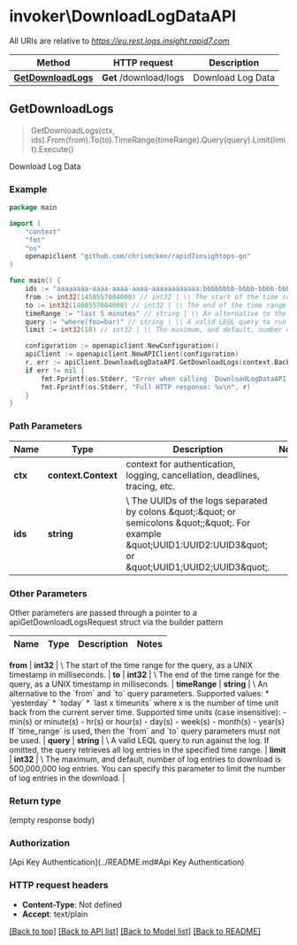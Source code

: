 # invoker\DownloadLogDataAPI

All URIs are relative to *https://eu.rest.logs.insight.rapid7.com*

Method | HTTP request | Description
------------- | ------------- | -------------
[**GetDownloadLogs**](DownloadLogDataAPI.md#GetDownloadLogs) | **Get** /download/logs | Download Log Data



## GetDownloadLogs

> GetDownloadLogs(ctx, ids).From(from).To(to).TimeRange(timeRange).Query(query).Limit(limit).Execute()

Download Log Data



### Example

```go
package main

import (
	"context"
	"fmt"
	"os"
	openapiclient "github.com/chrismckee/rapid7insightops-go"
)

func main() {
	ids := "aaaaaaaa-aaaa-aaaa-aaaa-aaaaaaaaaaaa:bbbbbbbb-bbbb-bbbb-bbbb-bbbbbbbbbbbb:cccccccc-cccc-cccc-cccc-cccccccccccc" // string | \\ The UUIDs of the logs separated by colons \":\" or semicolons \";\". For example \"UUID1:UUID2:UUID3\" or \"UUID1;UUID2;UUID3\". 
	from := int32(1450557004000) // int32 | \\ The start of the time range for the query, as a UNIX timestamp in milliseconds. 
	to := int32(1460557604000) // int32 | \\ The end of the time range for the query, as a UNIX timestamp in milliseconds. 
	timeRange := "last 5 minutes" // string | \\ An alternative to the `from` and `to` query parameters. Supported values: * `yesterday` * `today` * `last x timeunits` where x is the number of time unit back from the current server time. Supported time units (case insensitive):     - min(s) or minute(s)     - hr(s) or hour(s)     - day(s)     - week(s)     - month(s)     - year(s)  If `time_range` is used, then the `from` and `to` query parameters must not be used.  (optional)
	query := "where(foo=bar)" // string | \\ A valid LEQL query to run against the log. If omitted, the query retrieves all log entries in the specified time range.  (optional)
	limit := int32(10) // int32 | \\ The maximum, and default, number of log entries to download is 500,000,000 log entries. You can specify this parameter to limit the number of log entries in the download.  (optional)

	configuration := openapiclient.NewConfiguration()
	apiClient := openapiclient.NewAPIClient(configuration)
	r, err := apiClient.DownloadLogDataAPI.GetDownloadLogs(context.Background(), ids).From(from).To(to).TimeRange(timeRange).Query(query).Limit(limit).Execute()
	if err != nil {
		fmt.Fprintf(os.Stderr, "Error when calling `DownloadLogDataAPI.GetDownloadLogs``: %v\n", err)
		fmt.Fprintf(os.Stderr, "Full HTTP response: %v\n", r)
	}
}
```

### Path Parameters


Name | Type | Description  | Notes
------------- | ------------- | ------------- | -------------
**ctx** | **context.Context** | context for authentication, logging, cancellation, deadlines, tracing, etc.
**ids** | **string** | \\ The UUIDs of the logs separated by colons \&quot;:\&quot; or semicolons \&quot;;\&quot;. For example \&quot;UUID1:UUID2:UUID3\&quot; or \&quot;UUID1;UUID2;UUID3\&quot;.  | 

### Other Parameters

Other parameters are passed through a pointer to a apiGetDownloadLogsRequest struct via the builder pattern


Name | Type | Description  | Notes
------------- | ------------- | ------------- | -------------

 **from** | **int32** | \\ The start of the time range for the query, as a UNIX timestamp in milliseconds.  | 
 **to** | **int32** | \\ The end of the time range for the query, as a UNIX timestamp in milliseconds.  | 
 **timeRange** | **string** | \\ An alternative to the &#x60;from&#x60; and &#x60;to&#x60; query parameters. Supported values: * &#x60;yesterday&#x60; * &#x60;today&#x60; * &#x60;last x timeunits&#x60; where x is the number of time unit back from the current server time. Supported time units (case insensitive):     - min(s) or minute(s)     - hr(s) or hour(s)     - day(s)     - week(s)     - month(s)     - year(s)  If &#x60;time_range&#x60; is used, then the &#x60;from&#x60; and &#x60;to&#x60; query parameters must not be used.  | 
 **query** | **string** | \\ A valid LEQL query to run against the log. If omitted, the query retrieves all log entries in the specified time range.  | 
 **limit** | **int32** | \\ The maximum, and default, number of log entries to download is 500,000,000 log entries. You can specify this parameter to limit the number of log entries in the download.  | 

### Return type

 (empty response body)

### Authorization

[Api Key Authentication](../README.md#Api Key Authentication)

### HTTP request headers

- **Content-Type**: Not defined
- **Accept**: text/plain

[[Back to top]](#) [[Back to API list]](../README.md#documentation-for-api-endpoints)
[[Back to Model list]](../README.md#documentation-for-models)
[[Back to README]](../README.md)

